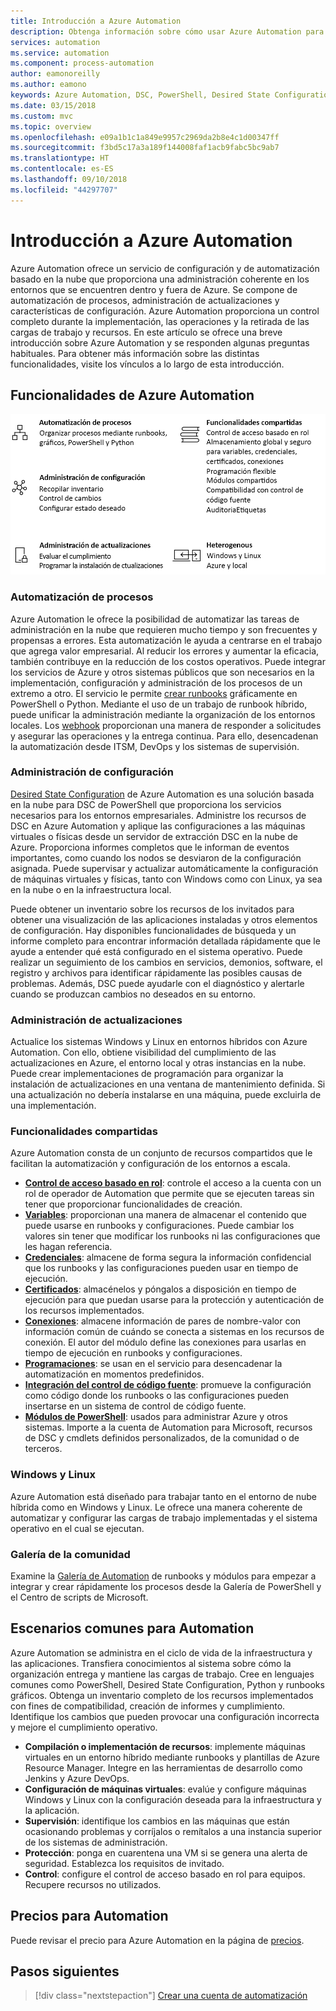```yaml
---
title: Introducción a Azure Automation
description: Obtenga información sobre cómo usar Azure Automation para automatizar el ciclo de vida de la infraestructura y las aplicaciones.
services: automation
ms.service: automation
ms.component: process-automation
author: eamonoreilly
ms.author: eamono
keywords: Azure Automation, DSC, PowerShell, Desired State Configuration, Update Management, Change Tracking, inventario, runbooks, Python, gráfico
ms.date: 03/15/2018
ms.custom: mvc
ms.topic: overview
ms.openlocfilehash: e09a1b1c1a849e9957c2969da2b8e4c1d00347ff
ms.sourcegitcommit: f3bd5c17a3a189f144008faf1acb9fabc5bc9ab7
ms.translationtype: HT
ms.contentlocale: es-ES
ms.lasthandoff: 09/10/2018
ms.locfileid: "44297707"
---
```

# <a name="an-introduction-to-azure-automation"></a>Introducción a Azure Automation

Azure Automation ofrece un servicio de configuración y de automatización basado en la nube que proporciona una administración coherente en los entornos que se encuentren dentro y fuera de Azure. Se compone de automatización de procesos, administración de actualizaciones y características de configuración. Azure Automation proporciona un control completo durante la implementación, las operaciones y la retirada de las cargas de trabajo y recursos.
En este artículo se ofrece una breve introducción sobre Azure Automation y se responden algunas preguntas habituales. Para obtener más información sobre las distintas funcionalidades, visite los vínculos a lo largo de esta introducción.

## <a name="azure-automation-capabilities"></a>Funcionalidades de Azure Automation

![Funcionalidades de la introducción a Automation](media/automation-overview/automation-overview.png)

### <a name="process-automation"></a>Automatización de procesos

Azure Automation le ofrece la posibilidad de automatizar las tareas de administración en la nube que requieren mucho tiempo y son frecuentes y propensas a errores. Esta automatización le ayuda a centrarse en el trabajo que agrega valor empresarial. Al reducir los errores y aumentar la eficacia, también contribuye en la reducción de los costos operativos. Puede integrar los servicios de Azure y otros sistemas públicos que son necesarios en la implementación, configuración y administración de los procesos de un extremo a otro. El servicio le permite [crear runbooks](automation-runbook-types.md) gráficamente en PowerShell o Python. Mediante el uso de un trabajo de runbook híbrido, puede unificar la administración mediante la organización de los entornos locales. Los [webhook](automation-webhooks.md) proporcionan una manera de responder a solicitudes y asegurar las operaciones y la entrega continua. Para ello, desencadenan la automatización desde ITSM, DevOps y los sistemas de supervisión.

### <a name="configuration-management"></a>Administración de configuración

[Desired State Configuration](automation-dsc-overview.md) de Azure Automation es una solución basada en la nube para DSC de PowerShell que proporciona los servicios necesarios para los entornos empresariales. Administre los recursos de DSC en Azure Automation y aplique las configuraciones a las máquinas virtuales o físicas desde un servidor de extracción DSC en la nube de Azure. Proporciona informes completos que le informan de eventos importantes, como cuando los nodos se desviaron de la configuración asignada. Puede supervisar y actualizar automáticamente la configuración de máquinas virtuales y físicas, tanto con Windows como con Linux, ya sea en la nube o en la infraestructura local.

Puede obtener un inventario sobre los recursos de los invitados para obtener una visualización de las aplicaciones instaladas y otros elementos de configuración. Hay disponibles funcionalidades de búsqueda y un informe completo para encontrar información detallada rápidamente que le ayude a entender qué está configurado en el sistema operativo. Puede realizar un seguimiento de los cambios en servicios, demonios, software, el registro y archivos para identificar rápidamente las posibles causas de problemas. Además, DSC puede ayudarle con el diagnóstico y alertarle cuando se produzcan cambios no deseados en su entorno.

### <a name="update-management"></a>Administración de actualizaciones

Actualice los sistemas Windows y Linux en entornos híbridos con Azure Automation. Con ello, obtiene visibilidad del cumplimiento de las actualizaciones en Azure, el entorno local y otras instancias en la nube. Puede crear implementaciones de programación para organizar la instalación de actualizaciones en una ventana de mantenimiento definida. Si una actualización no debería instalarse en una máquina, puede excluirla de una implementación.

### <a name="shared-capabilities"></a>Funcionalidades compartidas

Azure Automation consta de un conjunto de recursos compartidos que le facilitan la automatización y configuración de los entornos a escala.

* **[Control de acceso basado en rol](automation-role-based-access-control.md)**: controle el acceso a la cuenta con un rol de operador de Automation que permite que se ejecuten tareas sin tener que proporcionar funcionalidades de creación.
* **[Variables](automation-variables.md)**: proporcionan una manera de almacenar el contenido que puede usarse en runbooks y configuraciones. Puede cambiar los valores sin tener que modificar los runbooks ni las configuraciones que les hagan referencia.
* **[Credenciales](automation-credentials.md)**: almacene de forma segura la información confidencial que los runbooks y las configuraciones pueden usar en tiempo de ejecución.
* **[Certificados](automation-certificates.md)**: almacénelos y póngalos a disposición en tiempo de ejecución para que puedan usarse para la protección y autenticación de los recursos implementados.
* **[Conexiones](automation-connections.md)**: almacene información de pares de nombre-valor con información común de cuándo se conecta a sistemas en los recursos de conexión. El autor del módulo define las conexiones para usarlas en tiempo de ejecución en runbooks y configuraciones.
* **[Programaciones](automation-schedules.md)**: se usan en el servicio para desencadenar la automatización en momentos predefinidos.
* **[Integración del control de código fuente](automation-source-control-integration.md)**: promueve la configuración como código donde los runbooks o las configuraciones pueden insertarse en un sistema de control de código fuente.
* **[Módulos de PowerShell](automation-integration-modules.md)**: usados para administrar Azure y otros sistemas. Importe a la cuenta de Automation para Microsoft, recursos de DSC y cmdlets definidos personalizados, de la comunidad o de terceros.

### <a name="windows-and-linux"></a>Windows y Linux

Azure Automation está diseñado para trabajar tanto en el entorno de nube híbrida como en Windows y Linux. Le ofrece una manera coherente de automatizar y configurar las cargas de trabajo implementadas y el sistema operativo en el cual se ejecutan.

### <a name="community-gallery"></a>Galería de la comunidad

Examine la [Galería de Automation](automation-runbook-gallery.md) de runbooks y módulos para empezar a integrar y crear rápidamente los procesos desde la Galería de PowerShell y el Centro de scripts de Microsoft.

## <a name="common-scenarios-for-automation"></a>Escenarios comunes para Automation

Azure Automation se administra en el ciclo de vida de la infraestructura y las aplicaciones. Transfiera conocimientos al sistema sobre cómo la organización entrega y mantiene las cargas de trabajo. Cree en lenguajes comunes como PowerShell, Desired State Configuration, Python y runbooks gráficos. Obtenga un inventario completo de los recursos implementados con fines de compatibilidad, creación de informes y cumplimiento. Identifique los cambios que pueden provocar una configuración incorrecta y mejore el cumplimiento operativo.

* **Compilación o implementación de recursos**: implemente máquinas virtuales en un entorno híbrido mediante runbooks y plantillas de Azure Resource Manager. Integre en las herramientas de desarrollo como Jenkins y Azure DevOps.
* **Configuración de máquinas virtuales**: evalúe y configure máquinas Windows y Linux con la configuración deseada para la infraestructura y la aplicación.
* **Supervisión**: identifique los cambios en las máquinas que están ocasionando problemas y corríjalos o remítalos a una instancia superior de los sistemas de administración.
* **Protección**: ponga en cuarentena una VM si se genera una alerta de seguridad. Establezca los requisitos de invitado.
* **Control**: configure el control de acceso basado en rol para equipos. Recupere recursos no utilizados.

## <a name="pricing-for-automation"></a>Precios para Automation

Puede revisar el precio para Azure Automation en la página de [precios](https://azure.microsoft.com/pricing/details/automation/).

## <a name="next-steps"></a>Pasos siguientes

> [!div class="nextstepaction"]
> [Crear una cuenta de automatización](automation-quickstart-create-account.md)

